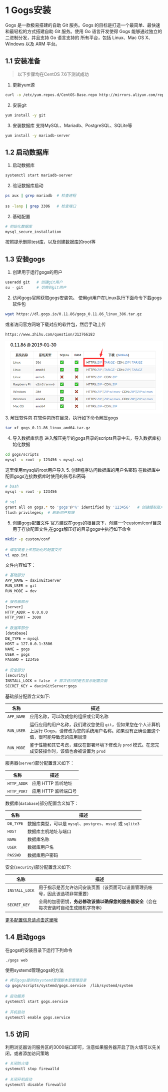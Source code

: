 # 1 Gogs安装
Gogs 是一款极易搭建的自助 Git 服务。Gogs 的目标是打造一个最简单、最快速和最轻松的方式搭建自助 Git 服务。使用 Go 语言开发使得 Gogs 能够通过独立的二进制分发，并且支持 Go 语言支持的 所有平台，包括 Linux、Mac OS X、Windows 以及 ARM 平台。
## 1.1 安装准备
> 以下步骤均在CentOS 7.6下测试成功
1. 更新yum源
```bash
curl -o /etc/yum.repos.d/CentOS-Base.repo http://mirrors.aliyun.com/repo/Centos-7.repo
```
2. 安装git
```bash
yum install -y git
```
3. 安装数据库
支持MySQL、Mariadb、PostgreSQL、SQLite等
```bash
yum install -y mariadb-server
```
## 1.2 启动数据库
1. 启动数据库
```bash
systemctl start mariadb-server
```
2. 验证数据库启动
```bash
ps aux | grep mariadb  # 检查进程

ss -lanp | grep 3306   # 检查端口
```
2. 基础配置
```bash
# 初始化数据库
mysql_secure_installation
```
按照提示删除test库，以及创建数据库的root等
## 1.3 安装gogs
1. 创建用于运行gogs的用户
```python
useradd git   # 创建git用户
su - git      # 切换到git用户
```
2. 访问gogs官网获取gogs安装包。
使用git用户在Linux执行下面命令下载gogs软件包
```bash
wget https://dl.gogs.io/0.11.86/gogs_0.11.86_linux_386.tar.gz
```
或者访问官方网站下载对应的软件包，然后手动上传
```bash
https://www.zhihu.com/question/313766183
```
![gogs](photo/gogs.png)
3. 解压软件包
在软件包所在目录，执行如下命令解压gogs
```bash
tar xf gogs_0.11.86_linux_amd64.tar.gz
```
4. 导入数据库信息
进入解压完毕的gogs目录的scripts目录中去，导入数据库初始化数据
```bash
cd gogs/scripts
mysql -u root -p 123456 < mysql.sql
```
这里使用mysql的root用户导入
5. 创建程序访问数据库的用户名密码
在数据库中配置gogs连接数据库时使用的账号和密码
```bash
# bash
mysql -u root -p 123456

# sql
grant all on gogs.* to 'gogs'@'%' identified by '123456'   # 创建授权账户gogs，密码为123456,可以登录的原地址是%（表示任意地址）
flush privileges;  # 刷新用户权限
```
5. 创建gogs配置文件
官方建议在gogs的根目录下，创建一个custom/conf目录用于存放配置文件,在gogs解压好的目录gogs中执行如下命令
```bash
mkdir -p custom/conf

# 编写或者上传初始化的配置文件
vi app.ini
```
文件内容如下：
```bash
# 基础部分
APP_NAME = daxinGitServer
RUN_USER = git
RUN_MODE = dev

# 服务器部分
[server]
HTTP_ADDR = 0.0.0.0
HTTP_PORT = 3000

# 数据库部分
[database]   
DB_TYPE = mysql
HOST = 127.0.0.1:3306
NAME = gogs
USER = gogs
PASSWD = 123456

# 安全部分
[security]
INSTALL_LOCK = false  # 首次访问时是否显示配置页面
SECRET_KEY = daxinGitServer:gogs
```
基础部分配置含义如下:  

名称|描述
|----|----|
`APP_NAME`|应用名称，可以改成您的组织或公司名称
`RUN_USER`|运行应用的用户名称，我们建议您使用 `git`，但如果您在个人计算机上运行 Gogs，请修改为您的系统用户名称。如果没有正确设置这个值，很可能导致您的应用崩溃
`RUN_MODE`|鉴于性能和其它考虑，建议在部署环境下修改为 `prod` 模式。在您完成安装操作时，该值也会被设置为 `prod`  

服务器(`server`)部分配置含义如下：  

名称|描述
|----|----|
`HTTP_ADDR`|应用 HTTP 监听地址
`HTTP_PORT`|应用 HTTP 监听端口号  


数据库(`database`)部分配置含义如下：  

名称|描述
|----|----|
`DB_TYPE`|数据库类型，可以是 `mysql`、`postgres`、`mssql` 或 `sqlite3`
`HOST`|数据库主机地址与端口
`NAME`|数据库名称
`USER`|数据库用户名
`PASSWD`|数据库用户密码  

安全(`security`)部分配置含义如下:

名称|描述
|----|----|
`INSTALL_LOCK`|用于指示是否允许访问安装页面（该页面可以设置管理员帐号，因此该选项非常重要）
`SECRET_KEY`|全局的加密密钥，**务必修改该值以确保您的服务器安全**（会在每次安装时自动生成随机字符串）  

[更多配置信息请点击这里哦](https://github.com/gogs/docs/blob/master/zh-CN/advanced/configuration_cheat_sheet.md)
## 1.4 启动gogs
在gogs的安装目录下运行下列命令
```bash
./gogs web 
```
使用systemd管理gogs的方法
```bash
# 拷贝gogs提供的systemd管理脚本至管理目录
cp gogs/scripts/systemd/gogs.service  /lib/systemd/system

# 启动服务
systemctl start gogs.service  

# 开机启动
systemctl enable gogs.service
```
## 1.5 访问
利用浏览器访问服务区的3000端口即可，注意如果服务器开启了防火墙可以先关闭，或者添加访问策略
```bash
# 关闭防火墙
systemctl stop firewalld

# 关闭开机启动
systemctl disable firewalld
```